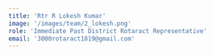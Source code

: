 ```yaml
---
title: 'Rtr R Lokesh Kumar'
image: '/images/team/2_lokesh.png'
role: 'Immediate Past District Rotaract Representative'
email: '3000rotaract1819@gmail.com'
---
```


